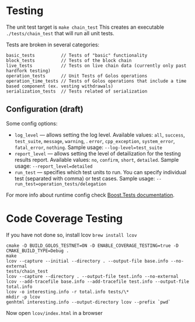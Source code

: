 # Testing

The unit test target is `make chain_test`
This creates an executable `./tests/chain_test` that will run all unit tests.

Tests are broken in several categories:
```
basic_tests          // Tests of "basic" functionality
block_tests          // Tests of the block chain
live_tests           // Tests on live chain data (currently only past hardfork testing)
operation_tests      // Unit Tests of Golos operations
operation_time_tests // Tests of Golos operations that include a time based component (ex. vesting withdrawals)
serialization_tests  // Tests related of serialization
```

## Configuration (draft)

Some config options:
* `log_level` — allows setting the log level. Available values: `all`, `success`, `test_suite`, `message`, `warning`, . `error`, `cpp_exception`, `system_error`, `fatal_error`, `nothing`. Sample usage: `--log-level=test_suite`
* `report_level` — allows setting the level of detailization for the testing results report. Available values: `no`, `confirm`, `short`, `detailed`. Sample usage: `--report_level=detailed`
* `run_test` — specifies which test units to run. You can specify individual test (separated with comma) or test cases. Sample usage: `--run_test=operation_tests/delegation`

For more info about runtime config check [Boost.Tests documentation](https://www.boost.org/doc/libs/1_58_0/libs/test/doc/html/utf/user-guide/runtime-config/reference.html).


# Code Coverage Testing

If you have not done so, install lcov `brew install lcov`

```
cmake -D BUILD_GOLOS_TESTNET=ON -D ENABLE_COVERAGE_TESTING=true -D CMAKE_BUILD_TYPE=Debug .
make
lcov --capture --initial --directory . --output-file base.info --no-external
tests/chain_test
lcov --capture --directory . --output-file test.info --no-external
lcov --add-tracefile base.info --add-tracefile test.info --output-file total.info
lcov -o interesting.info -r total.info tests/\*
mkdir -p lcov
genhtml interesting.info --output-directory lcov --prefix `pwd`
```

Now open `lcov/index.html` in a browser
